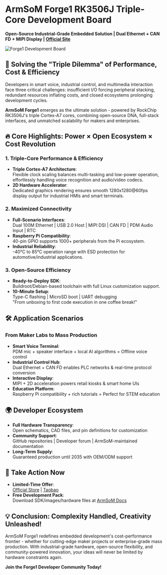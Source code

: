 # ArmSoM Forge1 RK3506J Triple-Core Development Board  
**Open-Source Industrial-Grade Embedded Solution | Dual Ethernet + CAN FD + MIPI Display | [Official Site](https://www.armsom.org/armsom-forge1)**

![Forge1 Development Board](images/forge1-board-front.jpg)

## 🚀 Solving the "Triple Dilemma" of Performance, Cost & Efficiency
Developers in smart voice, industrial control, and multimedia interaction face three critical challenges: insufficient I/O forcing peripheral stacking, redundant resources inflating costs, and closed ecosystems prolonging development cycles.  

**ArmSoM Forge1** emerges as the ultimate solution - powered by RockChip RK3506J's triple Cortex-A7 cores, combining open-source DNA, full-stack interfaces, and unmatched scalability for makers and enterprises.

## 🔥 Core Highlights: Power × Open Ecosystem × Cost Revolution
### 1. Triple-Core Performance & Efficiency
- **Triple Cortex-A7 Architecture**:  
  Flexible clock scaling balances multi-tasking and low-power operation, effortlessly handling voice recognition and audio/video codecs.
- **2D Hardware Accelerator**:  
  Dedicated graphics rendering ensures smooth 1280x1280@60fps display output for industrial HMIs and smart terminals.

### 2. Maximized Connectivity
- **Full-Scenario Interfaces**:  
  Dual 100M Ethernet | USB 2.0 Host | MIPI DSI | CAN FD | PDM Audio Input | RTC  
- **Raspberry Pi Compatibility**:  
  40-pin GPIO supports 1000+ peripherals from the Pi ecosystem.
- **Industrial Reliability**:  
  -40°C to 85°C operation range with ESD protection for automotive/industrial applications.

### 3. Open-Source Efficiency
- **Ready-to-Deploy SDK**:  
  Buildroot/Debian-based toolchain with full Linux customization support.
- **10-Minute Setup**:  
  Type-C flashing | MicroSD boot | UART debugging  
  "From unboxing to first code execution in one coffee break!"

## 🛠️ Application Scenarios
### From Maker Labs to Mass Production
- **Smart Voice Terminal**:  
  PDM mic + speaker interface + local AI algorithms = Offline voice control
- **Industrial Control Hub**:  
  Dual Ethernet + CAN FD enables PLC networks & real-time protocol conversion
- **Interactive Display**:  
  MIPI + 2D acceleration powers retail kiosks & smart home UIs
- **Education Platform**:  
  Raspberry Pi compatibility + rich tutorials = Perfect for STEM education

## 🌍 Developer Ecosystem
- **Full Hardware Transparency**:  
  Open schematics, CAD files, and pin definitions for customization
- **Community Support**:  
  GitHub repositories | Developer forum | ArmSoM-maintained documentation
- **Long-Term Supply**:  
  Guaranteed production until 2035 with OEM/ODM support

## 🚀 Take Action Now
- **Limited-Time Offer**:  
  [Official Store]([https://armsom.org/forge1](https://www.armsom.org/product-page/forge1)) | [Taobao]([https://taobao.com/xxx](https://item.taobao.com/item.htm?id=895906881225)) 
- **Free Development Pack**:  
  Download SDK/images/hardware files at [ArmSoM Docs](https://docs.armsom.org/armsom-forge1)

## 💡 Conclusion: Complexity Handled, Creativity Unleashed!
ArmSoM Forge1 redefines embedded development's cost-performance frontier - whether for cutting-edge maker projects or enterprise-grade mass production. With industrial-grade hardware, open-source flexibility, and community-powered innovation, your ideas will never be limited by hardware constraints again.

**Join the Forge1 Developer Community Today!**
